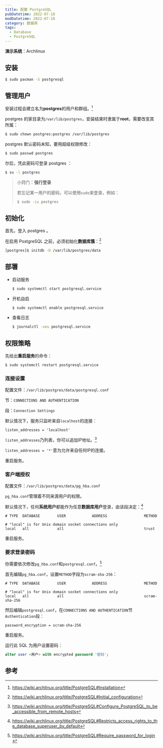 ```yaml
---
title: 配置 PostgreSQL
pubDatetime: 2022-07-18
modDatetime: 2022-07-18
category: 数据库
tags:
  - Database
  - PostgreSQL
---
```


**演示系统**：Archlinux

## 安装

```bash
$ sudo pacman -S postgresql
```



## 管理用户

安装过程会建立名为**postgres**的用户和群组。[^1]

postgres 的家目录为`/var/lib/postgres`，安装结束时隶属于**root**，需要改变其所属：

```bash
$ sudo chown postgres:postgres /var/lib/postgres
```

postgres 默认密码未知，要用超级权限修改：

```bash
$ sudo passwd postgres
```

尔后，凭此密码可登录 postgres ：

```bash
$ su -l postgres
```

> 小窍门：**强行登录**
>
> 若忘记某一用户的密码，可以使用`sudo`来登录，例如：
>
> ```bash
> $ sudo -iu postgres
> ```



## 初始化

首先，登入 postgres 。

在启用 PostgreSQL 之前，必须初始化**数据库簇**：[^2]

```bash
[postgres]$ initdb -D /var/lib/postgres/data
```



## 部署

- 启动服务

    ```bash
    $ sudo systemctl start postgresql.service
    ```

- 开机自启

    ```bash
    $ sudo systemctl enable postgresql.service
    ```

- 查看日志

    ```bash
    $ journalctl -xeu postgresql.service
    ```



## 权限策略

先给出**重启服务**的命令：

```bash
$ sudo systemctl restart postgresql.service
```


### 连接设置

配置文件：`/var/lib/postgres/data/postgresql.conf`

节：`CONNECTIONS AND AUTHENTICATION`

段：`Connection Settings`

默认情况下，服务只监听来自`localhost`的连接：

```
listen_addresses = 'localhost'
```

`listen_addresses`乃列表，你可以追加IP地址。[^4]

`listen_addresses = '*'`意为允许来自任何IP的连接。

重启服务。


### 客户端授权

配置文件：`/var/lib/postgres/data/pg_hba.conf`

`pg_hba.conf`管理着不同来源用户的权限。

默认情况下，任何**系统用户**都能作为任意**数据库用户**登录，由该段决定：[^3]

```
# TYPE  DATABASE        USER            ADDRESS                 METHOD

# "local" is for Unix domain socket connections only
local   all             all                                     trust
```

重启服务。


### 要求登录密码

你需要依次修改`pg_hba.conf`和`postgresql.conf`。[^5]

首先编辑`pg_hba.conf`，设置`METHOD`字段为`scram-sha-256`：

```
# TYPE  DATABASE        USER            ADDRESS                 METHOD

# "local" is for Unix domain socket connections only
local   all             all                                     scram-sha-256
```

然后编辑`postgresql.conf`，在`CONNECTIONS AND AUTHENTICATION`节`Authentication`段：

```
password_encryption = scram-sha-256
```

重启服务。

运行此 SQL 为用户设置密码：

```sql
alter user <用户> with encrypted password '密码';
```



## 参考

[^1]:https://wiki.archlinux.org/title/PostgreSQL#Installation

[^2]:https://wiki.archlinux.org/title/PostgreSQL#Initial_configuration

[^3]:https://wiki.archlinux.org/title/PostgreSQL#Restricts_access_rights_to_the_database_superuser_by_default

[^4]:https://wiki.archlinux.org/title/PostgreSQL#Configure_PostgreSQL_to_be_accessible_from_remote_hosts

[^5]:https://wiki.archlinux.org/title/PostgreSQL#Require_password_for_login
